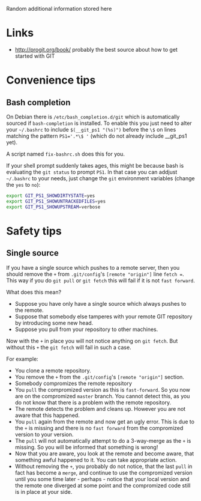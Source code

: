 Random additional information stored here

Links
=====

- http://progit.org/book/ probably the best source about how to get started with GIT


Convenience tips
================

Bash completion
---------------

On Debian there is `/etc/bash_completion.d/git` which is automatically sourced if `bash-completion` is installed.  To enable this you just need to alter your `~/.bashrc` to include `$(__git_ps1 "(%s)")` before the `\$` on lines matching the pattern `PS1='.*\$ '` (which do not already include __git_ps1 yet).

A script named `fix-bashrc.sh` does this for you.

If your shell prompt suddenly takes ages, this might be because bash is evaluating the `git status` to prompt `PS1`.  In that case you can addjust `~/.bashrc` to your needs, just change the `git` environment variables (change the `yes` to `no`):
```bash
export GIT_PS1_SHOWDIRTYSTATE=yes
export GIT_PS1_SHOWUNTRACKEDFILES=yes
export GIT_PS1_SHOWUPSTREAM=verbose
```



Safety tips
===========

Single source
-------------

If you have a single source which pushes to a remote server, then you should remove the `+` from `.git/config`'s `[remote "origin"]` line `fetch =`.  This way if you do `git pull` or `git fetch` this will fail if it is not `fast forward`.

What does this mean?

* Suppose you have only have a single source which always pushes to the remote.
* Suppose that somebody else tamperes with your remote GIT repository by introducing some new head.
* Suppose you pull from your repository to other machines.

Now with the `+` in place you will not notice anything on `git fetch`.  But without this `+` the `git fetch` will fail in such a case.

For example:

* You clone a remote repository.
* You remove the `+` from the `.git/config`'s `[remote "origin"]` section.
* Somebody compromizes the remote repository
* You `pull` the compromized version as this is `fast-forward`.  So you now are on the compromized `master` branch.  You cannot detect this, as you do not know that there is a problem with the remote repository.
* The remote detects the problem and cleans up.  However you are not aware that this happened.
* You `pull` again from the remote and now get an ugly error.  This is due to the `+` is missing and there is no `fast forward` from the compromized version to your version.
* The `pull` will not automatically attempt to do a 3-way-merge as the `+` is missing.  So you will be informed that something is wrong!
* Now that you are aware, you look at the remote and become aware, that something awful happened to it.  You can take appropriate action.
* Without removing the `+`, you probably do not notice, that the last `pull` in fact has become a `merge`, and continue to use the compromized version until you some time later - perhaps - notice that your local version and the remote one diverged at some point and the compromized code still is in place at your side.

